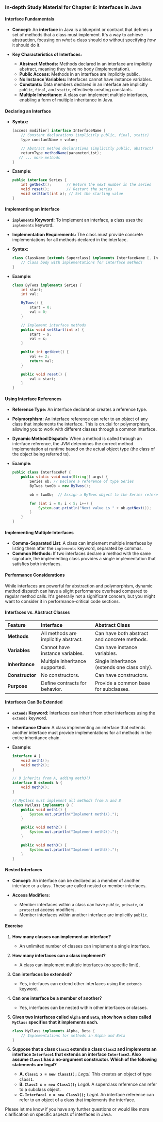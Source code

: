 ### In-depth Study Material for Chapter 8: Interfaces in Java

#### Interface Fundamentals

- **Concept:** An **interface** in Java is a blueprint or contract that defines a set of methods that a class must implement. It's a way to achieve abstraction, focusing on _what_ a class should do without specifying _how_ it should do it.
    
- **Key Characteristics of Interfaces:**
    
    - **Abstract Methods:** Methods declared in an interface are implicitly abstract, meaning they have no body (implementation).
    - **Public Access:** Methods in an interface are implicitly public.
    - **No Instance Variables:** Interfaces cannot have instance variables.
    - **Constants:** Data members declared in an interface are implicitly `public`, `final`, and `static`, effectively creating constants.
    - **Multiple Inheritance:** A class can implement multiple interfaces, enabling a form of multiple inheritance in Java.

#### Declaring an Interface

- **Syntax:**
    
    ```java
    [access modifier] interface InterfaceName {
        // Constant declarations (implicitly public, final, static)
        type constantName = value;
    
        // Abstract method declarations (implicitly public, abstract)
        returnType methodName(parameterList);
       // ... more methods
    }
    ```
    
- **Example:**
    
    ```java
    public interface Series {
        int getNext();       // Return the next number in the series
        void reset();        // Restart the series
        void setStart(int x); // Set the starting value
    }
    ```
    

#### Implementing an Interface

- **`implements` Keyword:** To implement an interface, a class uses the `implements` keyword.
    
- **Implementation Requirements:** The class must provide concrete implementations for all methods declared in the interface.
    
- **Syntax:**
    
    ```java
    class ClassName [extends Superclass] implements InterfaceName [, InterfaceName2, ...] {
        // Class body with implementations for interface methods
    }
    ```
    
- **Example:**
    
    ```java
    class ByTwos implements Series {
        int start;
        int val;
    
        ByTwos() {
            start = 0;
            val = 0;
        }
    
        // Implement interface methods
        public void setStart(int x) {
            start = x;
            val = x;
        }
    
        public int getNext() {
            val += 2;
            return val;
        }
    
        public void reset() {
            val = start;
        }
    }
    ```
    

#### Using Interface References

- **Reference Type:** An interface declaration creates a reference type.
    
- **Polymorphism:** An interface reference can refer to an object of any class that implements the interface. This is crucial for polymorphism, allowing you to work with different classes through a common interface.
    
- **Dynamic Method Dispatch:** When a method is called through an interface reference, the JVM determines the correct method implementation at runtime based on the actual object type (the class of the object being referred to).
    
- **Example:**
    
    ```java
    public class InterfaceRef {
        public static void main(String[] args) {
            Series ob; // Declare a reference of type Series
            ByTwos twoOb = new ByTwos();
    
            ob = twoOb;  // Assign a ByTwos object to the Series reference
    
            for (int i = 0; i < 5; i++) {
                System.out.println("Next value is " + ob.getNext());
            }
        }
    }
    ```
    

#### Implementing Multiple Interfaces

- **Comma-Separated List:** A class can implement multiple interfaces by listing them after the `implements` keyword, separated by commas.
- **Common Methods:** If two interfaces declare a method with the same signature, the implementing class provides a single implementation that satisfies both interfaces.

#### Performance Considerations

While interfaces are powerful for abstraction and polymorphism, dynamic method dispatch can have a slight performance overhead compared to regular method calls. It's generally not a significant concern, but you might want to consider it in performance-critical code sections.

#### Interfaces vs. Abstract Classes

|Feature|Interface|Abstract Class|
|:--|:--|:--|
|**Methods**|All methods are implicitly abstract.|Can have both abstract and concrete methods.|
|**Variables**|Cannot have instance variables.|Can have instance variables.|
|**Inheritance**|Multiple inheritance supported.|Single inheritance (extends one class only).|
|**Constructor**|No constructors.|Can have constructors.|
|**Purpose**|Define contracts for behavior.|Provide a common base for subclasses.|

#### Interfaces Can Be Extended

- **`extends` Keyword:** Interfaces can inherit from other interfaces using the `extends` keyword.
    
- **Inheritance Chain:** A class implementing an interface that extends another interface must provide implementations for all methods in the entire inheritance chain.
    
- **Example:**
    
    ```java
    interface A {
        void meth1();
        void meth2();
    }
    
    // B inherits from A, adding meth3()
    interface B extends A {
        void meth3();
    }
    
    // MyClass must implement all methods from A and B
    class MyClass implements B {
        public void meth1() {
            System.out.println("Implement meth1().");
        }
    
        public void meth2() {
            System.out.println("Implement meth2().");
        }
    
        public void meth3() {
            System.out.println("Implement meth3().");
        }
    }
    ```
    

#### Nested Interfaces

- **Concept:** An interface can be declared as a member of another interface or a class. These are called nested or member interfaces.
    
- **Access Modifiers:**
    
    - Member interfaces within a class can have `public`, `private`, or `protected` access modifiers.
    - Member interfaces within another interface are implicitly `public`.

#### Exercise

1. **How many classes can implement an interface?**
    
    - An unlimited number of classes can implement a single interface.
2. **How many interfaces can a class implement?**
    
    - A class can implement multiple interfaces (no specific limit).
3. **Can interfaces be extended?**
    
    - Yes, interfaces can extend other interfaces using the `extends` keyword.
4. **Can one interface be a member of another?**
    
    - Yes, interfaces can be nested within other interfaces or classes.
5. **Given two interfaces called `Alpha` and `Beta`, show how a class called `MyClass` specifies that it implements each.**
    
    ```java
    class MyClass implements Alpha, Beta {
        // Implementations for methods in Alpha and Beta
    }
    ```
    
6. **Suppose that a class `Class1` extends a class `Class2` and implements an interface `Interface1` that extends an interface `Interface2`. Also assume `Class1` has a no-argument constructor. Which of the following statements are legal?**
    
    - **A. `Class1 x = new Class1();`** _Legal._ This creates an object of type `Class1`.
    - **B. `Class2 x = new Class1();`** _Legal._ A superclass reference can refer to a subclass object.
    - **C. `Interface1 x = new Class1();`** _Legal._ An interface reference can refer to an object of a class that implements the interface.

Please let me know if you have any further questions or would like more clarification on specific aspects of interfaces in Java.